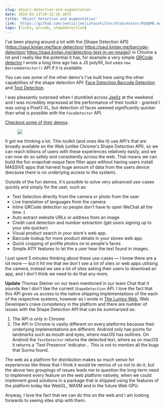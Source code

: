 ```yaml
---
slug: object-detection-and-augmentation
date: 2019-03-11T20:32:18.307Z
title: 'Object Detection and Augmentation'
link: 'https://github.com/jeeliz/jeelizFaceFilter/blob/master/README.md#features'
tags: [links, qrcode, shapedetection]
---
```

I've been playing around a lot with the [Shape Detection
API](https://paul.kinlan.me/face-detection/
https://paul.kinlan.me/barcode-detection/
https://paul.kinlan.me/detecting-text-in-an-image/) in Chrome a lot and I really
like the potential it has, for example a very simple [QRCode
detector](https://qrsnapper.com) I wrote a long time ago has a JS polyfill, but
uses `new BarcodeDetector()` API if it is available.

You can see some of the other demo's I've built here using the other
capabilities of the shape detection API: [Face
Detection](https://paul.kinlan.me/face-detection/),[Barcode
Detection](https://paul.kinlan.me/barcode-detection/) and [Text
Detection](https://paul.kinlan.me/detecting-text-in-an-image/).

I was pleasantly surprised when I stumbled across [Jeeliz](https://jeeliz.com)
at the weekend and I was incredibly impressed at the performance of their
toolkit - granted I was using a Pixel3 XL, but detection of faces seemed
significantly quicker than what is possible with the `FaceDetector` API.

[Checkout some of their demos](https://jeeliz.com/sunglasses).

<figure>
  <img src="/images/2019-03-11-object-detection-and-augmentation.jpeg">
</figure>

It got me thinking a lot. This toolkit (and ones like it) use API's that are
broadly available on the Web (unlike Chrome's Shape Detection API), so we can
reach billions of users with these experiences relatively easily, and we can now
do so safely and consistently across the web. That means we can build the fun
snapchat-esque face filter apps without having users install MASSIVE apps that
harvest huge amount of data from the users device (because there is no
underlying access to the system).

Outside of the fun demos, it's possible to solve very advanced use-cases quickly
and simply for the user, such as:

* Text Selection directly from the camera or photo from the user
* Live translation of languages from the camera
* Inline QRCode detection so people don't have to open WeChat all the time :)
* Auto extract website URLs or address from an image
* Credit card detection and number extraction (get users signing up to your site
  quicker)
* Visual product search in your store's web app.
* Barcode lookup for more product details in your stores web app.
* Quick cropping of profile photos on to people's faces.
* Simple A11Y features to let the a user hear the text found in images.

I just spent 5 minutes thinking about these use-cases &mdash; I know there are a
lot more &mdash; but it hit me that we don't see a lot of sites or web apps
utilising the camera, instead we see a lot of sites asking their users to
download an app, and I don't think we need to do that any more.

**Update** Thomas Steiner on our team mentioned in our team Chat that it sounds
like I don't like the current `ShapeDetection` API. I love the fact that this
API gives us access to the native shipping implementations of the each of the
respective systems, however as I wrote in [The Lumpy Web](/the-lumpy-web/), Web
Developers crave consistency in the platform and there are number of issues with
the Shape Detection API that can be summarized as:

1. The API is only in Chrome
2. The API in Chrome is vastly different on every platforms because their
   underlying implementations are different. Android only has points for
   landmarks such as mouth and eyes, where macOS has outlines. On Android the
   `TextDetector` returns the detected text, where as on macOS it returns a
   'Text Presence' indicator... This is not to mention all the bugs that Surma
   found.

The web as a platform for distribution makes so much sense for experiences like
these that I think it would be remiss of us not to do it, but the above two
groupings of issues leads me to question the long-term need to implement every
feature on the web platform natively, when we could implement good solutions in
a package that is shipped using the features of the platform today like WebGL,
WASM and in the future Web GPU.

Anyway, I love the fact that we can do this on the web and I am looking forwards
to seeing sites ship with them.